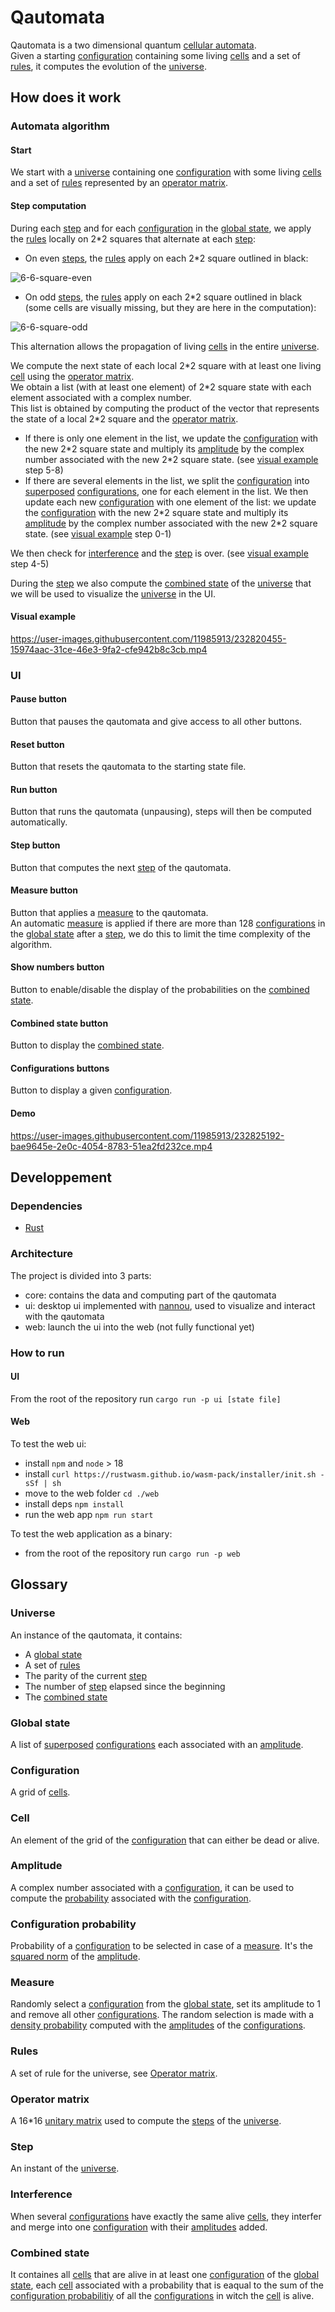 # Qautomata
Qautomata is a two dimensional quantum [cellular automata](https://en.wikipedia.org/wiki/Cellular_automaton).  
Given a starting [configuration](#configuration) containing some living [cells](#cell) and a set of [rules](#rules), it computes the evolution of the [universe](#universe).

## How does it work

### Automata algorithm

#### Start
We start with a [universe](#universe) containing one [configuration](#configuration) with some living [cells](#cell) and a set of [rules](#rules) represented by an [operator matrix](#operator-matrix).

#### Step computation
During each [step](#step) and for each [configuration](#configuration) in the [global state](#global-state), we apply the [rules](#rules) locally on 2\*2 squares that alternate at each [step](#step):  
- On even [steps](#step), the [rules](#rules) apply on each 2\*2 square outlined in black:

![6-6-square-even](https://user-images.githubusercontent.com/11985913/232360559-3c87237f-855a-4c30-b6da-a0201eb273a2.png)

- On odd [steps](#step), the [rules](#rules) apply on each 2\*2 square outlined in black (some cells are visually missing, but they are here in the computation):

![6-6-square-odd](https://user-images.githubusercontent.com/11985913/232360353-cb827f1c-4d44-4276-81c5-b4e3baee3549.png)

This alternation allows the propagation of living [cells](#cell) in the entire [universe](#universe).

We compute the next state of each local 2\*2 square with at least one living [cell](#cell) using the [operator matrix](#operator-matrix).  
We obtain a list (with at least one element) of 2\*2 square state with each element associated with a complex number.  
This list is obtained by computing the product of the vector that represents the state of a local 2\*2 square and the [operator matrix](#operator-matrix).  
- If there is only one element in the list, we update the [configuration](#configuration) with the new 2\*2 square state and multiply its [amplitude](#amplitude) by the complex number associated with the new 2\*2 square state. (see [visual example](#visual-example) step 5-8)
- If there are several elements in the list, we split the [configuration](#configuration) into [superposed](https://en.wikipedia.org/wiki/Quantum_superposition) [configurations](#configuration), one for each element in the list. We then update each new [configuration](#configuration) with one element of the list: we update the [configuration](#configuration) with the new 2\*2 square state and multiply its [amplitude](#amplitude) by the complex number associated with the new 2\*2 square state. (see [visual example](#visual-example) step 0-1)

We then check for [interference](#interference) and the [step](#step) is over. (see [visual example](#visual-example) step 4-5)

During the [step](#step) we also compute the [combined state](#combined-state) of the [universe](#universe) that we will be used to visualize the [universe](#universe) in the UI.

#### Visual example
https://user-images.githubusercontent.com/11985913/232820455-15974aac-31ce-46e3-9fa2-cfe942b8c3cb.mp4

### UI

#### Pause button
Button that pauses the qautomata and give access to all other buttons.

#### Reset button
Button that resets the qautomata to the starting state file.

#### Run button
Button that runs the qautomata (unpausing), steps will then be computed automatically.

#### Step button
Button that computes the next [step](#step) of the qautomata.

#### Measure button
Button that applies a [measure](#measure) to the qautomata.  
An automatic [measure](#measure) is applied if there are more than 128 [configurations](#configuration) in the [global state](#global-state) after a [step](#step), we do this to limit the time complexity of the algorithm.

#### Show numbers button
Button to enable/disable the display of the probabilities on the [combined state](#combined-state).

#### Combined state button
Button to display the [combined state](#combined-state).

#### Configurations buttons
Button to display a given [configuration](#configuration).

#### Demo
https://user-images.githubusercontent.com/11985913/232825192-bae9645e-2e0c-4054-8783-51ea2fd232ce.mp4

## Developpement

### Dependencies
- [Rust](https://www.rust-lang.org/tools/install)

### Architecture
The project is divided into 3 parts:
- core: contains the data and computing part of the qautomata
- ui: desktop ui implemented with [nannou](https://nannou.cc/), used to visualize and interact with the qautomata
- web: launch the ui into the web (not fully functional yet)

### How to run

#### UI
From the root of the repository run `cargo run -p ui [state file]`

#### Web
To test the web ui:
- install `npm` and `node` > 18
- install `curl https://rustwasm.github.io/wasm-pack/installer/init.sh -sSf | sh`
- move to the web folder `cd ./web`
- install deps `npm install`
- run the web app `npm run start`

To test the web application as a binary:
- from the root of the repository run `cargo run -p web`

## Glossary

### Universe
An instance of the qautomata, it contains:
- A [global state](#global-state)
- A set of [rules](#rules)
- The parity of the current [step](#step)
- The number of [step](#step) elapsed since the beginning
- The [combined state](#combined-state)

### Global state
A list of [superposed](https://en.wikipedia.org/wiki/Quantum_superposition) [configurations](#configuration) each associated with an [amplitude](#amplitude).

### Configuration
A grid of [cells](#cell).

### Cell
An element of the grid of the [configuration](#configuration) that can either be dead or alive.

### Amplitude
A complex number associated with a [configuration](#configuration), it can be used to compute the [probability](#configuration-probability) associated with the [configuration](#configuration).

### Configuration probability
Probability of a [configuration](#configuration) to be selected in case of a [measure](#measure). It's the [squared norm](https://en.wikipedia.org/wiki/Norm_(mathematics)) of the [amplitude](#amplitude).

### Measure
Randomly select a [configuration](#configuration) from the [global state](#global-state), set its amplitude to 1 and remove all other [configurations](#configuration). The random selection is made with a [density probability](#configuration-probability) computed with the [amplitudes](#amplitude) of the [configurations](#configuration).

### Rules
A set of rule for the universe, see [Operator matrix](#operator-matrix).

### Operator matrix
A 16\*16 [unitary matrix](https://en.wikipedia.org/wiki/Unitary_matrix) used to compute the [steps](#step) of the [universe](#universe).   

### Step
An instant of the [universe](#universe).

### Interference
When several [configurations](#configuration) have exactly the same alive [cells](#cell), they interfer and merge into one [configuration](#configuration) with their [amplitudes](#amplitude) added.

### Combined state
It containes all [cells](#cell) that are alive in at least one [configuration](#configuration) of the [global state](#global-state), each [cell](#cell) associated with a probability that is eaqual to the sum of the [configuration probabilitiy](#configuration-probability) of all the [configurations](#configuration) in witch the [cell](#cell) is alive.
